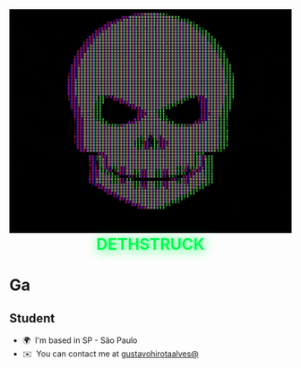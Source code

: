 <img src="https://raw.githubusercontent.com/shadow4adept/shadow4adept/main/dethskull.gif" width="100%" height="400">
<center><h1 style="color: #00ff51;text-shadow: 2px 2px 20px #00ff51;margin-top:0">DETHSTRUCK</center>


Ga
===============================================================================================================================

Student
-------

* 🌍  I'm based in SP - São Paulo
* ✉️  You can contact me at [gustavohirotaalves@](mailto:gustavohirotaalves@)
